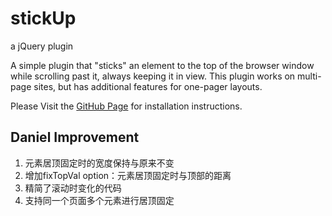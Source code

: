 stickUp
=======
a jQuery plugin

A simple plugin that "sticks" an element to the top of the browser window while scrolling past it, always keeping it in view. This plugin works on multi-page sites, but has additional features for one-pager layouts.

Please Visit the <a href="http://lirancohen.github.io/stickUp">GitHub Page</a> for installation instructions.

## Daniel Improvement
1. 元素居顶固定时的宽度保持与原来不变
2. 增加fixTopVal option：元素居顶固定时与顶部的距离
3. 精简了滚动时变化的代码
4. 支持同一个页面多个元素进行居顶固定